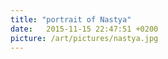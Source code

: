 ```yaml
---
title: "portrait of Nastya"
date:   2015-11-15 22:47:51 +0200
picture: /art/pictures/nastya.jpg
---
```

